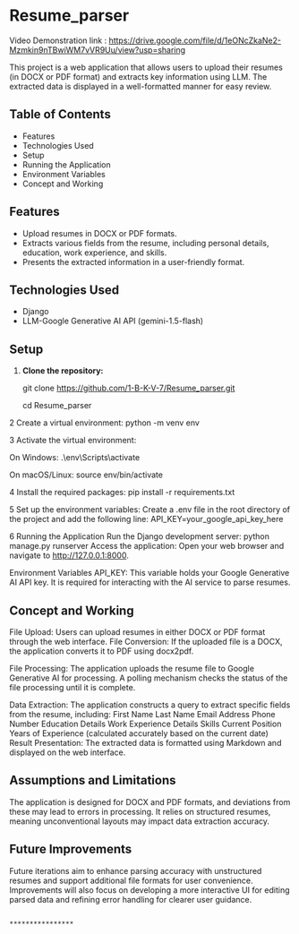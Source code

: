 # Resume_parser

Video Demonstration link : https://drive.google.com/file/d/1eONcZkaNe2-Mzmkin9nTBwiWM7vVR9Uu/view?usp=sharing  

This project is a web application that allows users to upload their resumes (in DOCX or PDF format) and extracts key information using LLM. The extracted data is displayed in a well-formatted manner for easy review.

## Table of Contents

- Features
- Technologies Used
- Setup
- Running the Application
- Environment Variables
- Concept and Working


## Features

- Upload resumes in DOCX or PDF formats.
- Extracts various fields from the resume, including personal details, education, work experience, and skills.
- Presents the extracted information in a user-friendly format.

## Technologies Used

- Django
- LLM-Google Generative AI API (gemini-1.5-flash)

## Setup

1. **Clone the repository:**
   
   git clone https://github.com/1-B-K-V-7/Resume_parser.git
   
   cd Resume_parser

2 Create a virtual environment: python -m venv env

3 Activate the virtual environment:

On Windows: .\env\Scripts\activate

On macOS/Linux: source env/bin/activate

4 Install the required packages:
pip install -r requirements.txt

5 Set up the environment variables:
Create a .env file in the root directory of the project and add the following line: API_KEY=your_google_api_key_here

6 Running the Application
Run the Django development server: python manage.py runserver
Access the application: Open your web browser and navigate to http://127.0.0.1:8000.

Environment Variables
API_KEY: This variable holds your Google Generative AI API key. It is required for interacting with the AI service to parse resumes.



## Concept and Working

File Upload: Users can upload resumes in either DOCX or PDF format through the web interface.
File Conversion: If the uploaded file is a DOCX, the application converts it to PDF using docx2pdf.

File Processing:
The application uploads the resume file to Google Generative AI for processing.
A polling mechanism checks the status of the file processing until it is complete.

Data Extraction: The application constructs a query to extract specific fields from the resume, including:
First Name
Last Name
Email Address
Phone Number
Education Details
Work Experience Details
Skills
Current Position
Years of Experience (calculated accurately based on the current date)
Result Presentation: The extracted data is formatted using Markdown and displayed on the web interface.


## Assumptions and Limitations
The application is designed for DOCX and PDF formats, and deviations from these may lead to errors in processing. It relies on structured resumes, meaning unconventional layouts may impact data extraction accuracy.

## Future Improvements
Future iterations aim to enhance parsing accuracy with unstructured resumes  and support additional file formats for user convenience. Improvements will also focus on developing a more interactive UI for editing parsed data and refining error handling for clearer user guidance.

                                                           ****************
